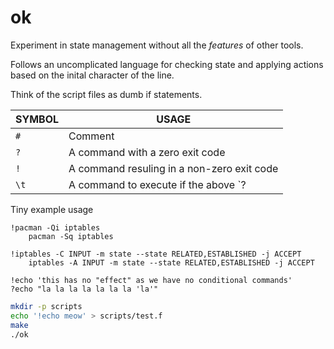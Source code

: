 # ok

Experiment in state management without all the *features* of other tools.

Follows an uncomplicated language for checking state and applying actions based on the inital character of the line.

Think of the script files as dumb if statements.


| SYMBOL | USAGE   |
|--------|---------|
| `#`    | Comment |
| `?`    | A command with a zero exit code |
| `!`    | A command resuling in a non-zero exit code |
| `\t`   | A command to execute if the above `?|!` met the critera |


Tiny example usage

```text
!pacman -Qi iptables
	pacman -Sq iptables

!iptables -C INPUT -m state --state RELATED,ESTABLISHED -j ACCEPT
	iptables -A INPUT -m state --state RELATED,ESTABLISHED -j ACCEPT

!echo 'this has no "effect" as we have no conditional commands'
?echo "la la la la la la la 'la'"
```

```bash
mkdir -p scripts
echo '!echo meow' > scripts/test.f
make
./ok
```
